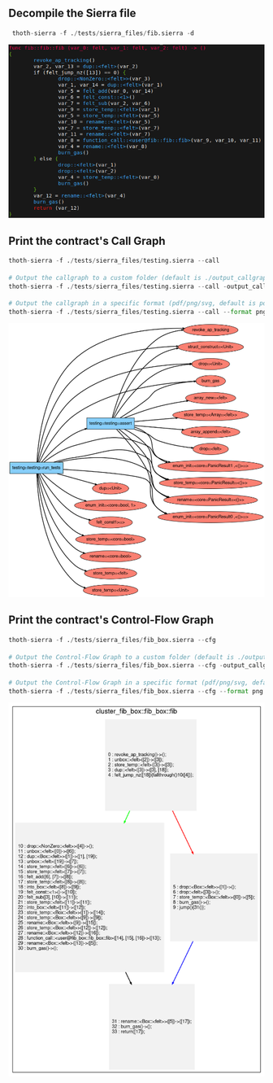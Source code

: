 ## Decompile the Sierra file

```python
 thoth-sierra -f ./tests/sierra_files/fib.sierra -d
```

<p align="center">
    <img src="/images/thoth-sierra/thoth_sierra_decompiler.png"/></br>
</p>

## Print the contract's Call Graph 

```python
thoth-sierra -f ./tests/sierra_files/testing.sierra --call

# Output the callgraph to a custom folder (default is ./output_callgraph)
thoth-sierra -f ./tests/sierra_files/testing.sierra --call -output_callgraph_folder ./test 

# Output the callgraph in a specific format (pdf/png/svg, default is pdf)
thoth-sierra -f ./tests/sierra_files/testing.sierra --call --format png
```

<p align="center">
	<img src="/images/thoth-sierra/thoth_sierra_callgraph.png"/>
</p>

## Print the contract's Control-Flow Graph

```python
thoth-sierra -f ./tests/sierra_files/fib_box.sierra --cfg

# Output the Control-Flow Graph to a custom folder (default is ./output_callgraph)
thoth-sierra -f ./tests/sierra_files/fib_box.sierra --cfg -output_callgraph_folder ./test 

# Output the Control-Flow Graph in a specific format (pdf/png/svg, default is pdf)
thoth-sierra -f ./tests/sierra_files/fib_box.sierra --cfg --format png
```

<p align="center">
	<img src="/images/thoth-sierra/thoth_sierra_cfg.png"/>
</p>

